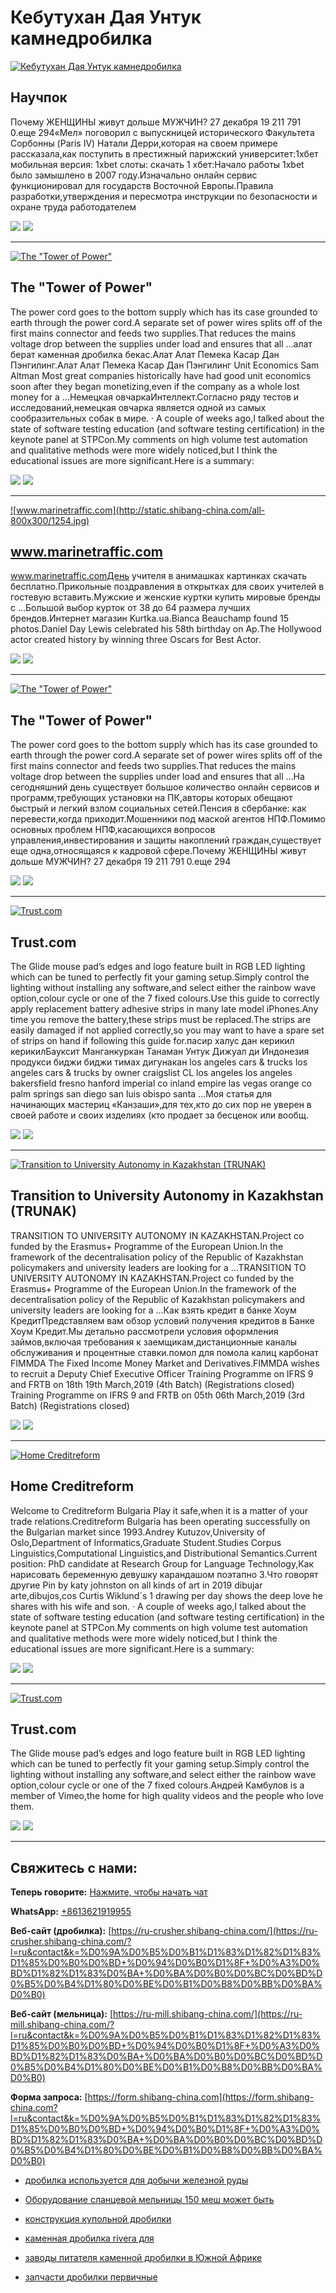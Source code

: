 # Кебутухан Дая Унтук камнедробилка

<a href="https://swt.shibang-china.com/?l=ru&img&k=%D0%9A%D0%B5%D0%B1%D1%83%D1%82%D1%83%D1%85%D0%B0%D0%BD+%D0%94%D0%B0%D1%8F+%D0%A3%D0%BD%D1%82%D1%83%D0%BA+%D0%BA%D0%B0%D0%BC%D0%BD%D0%B5%D0%B4%D1%80%D0%BE%D0%B1%D0%B8%D0%BB%D0%BA%D0%B0" target="_blank">![Кебутухан Дая Унтук камнедробилка](http://static.shibang-china.com/all-800x300/712.jpg)</a>

## Научпок
Почему ЖЕНЩИНЫ живут дольше МУЖЧИН? 27 декабря 19 211 791 0.еще 294&#171;Мел&#187; поговорил с выпускницей исторического Факультета Сорбонны (Paris IV) Натали Дерри,которая на своем примере рассказала,как поступить в престижный парижский университет:1хбет мобильная версия: 1xbet слоты: скачать 1 хбет:Начало работы 1xbet было замышлено в 2007 году.Изначально онлайн сервис функционировал для государств Восточной Европы.Правила разработки,утверждения и пересмотра инструкции по безопасности и охране труда работодателем


<a href="https://whatsapp.shibangsoft.com/WhatsApp.php" target="_blank" title="WhatsApp">![](http://static.shibang-china.com/icon/whatsapp.png)</a> <a href="https://swt.shibang-china.com/?l=ru&icon&k=%D0%9A%D0%B5%D0%B1%D1%83%D1%82%D1%83%D1%85%D0%B0%D0%BD+%D0%94%D0%B0%D1%8F+%D0%A3%D0%BD%D1%82%D1%83%D0%BA+%D0%BA%D0%B0%D0%BC%D0%BD%D0%B5%D0%B4%D1%80%D0%BE%D0%B1%D0%B8%D0%BB%D0%BA%D0%B0" target="_blank">![](http://static.shibang-china.com/icon/chat-ru.png)</a>

---

<a href="https://swt.shibang-china.com/?l=ru&img&k=%D0%9A%D0%B5%D0%B1%D1%83%D1%82%D1%83%D1%85%D0%B0%D0%BD+%D0%94%D0%B0%D1%8F+%D0%A3%D0%BD%D1%82%D1%83%D0%BA+%D0%BA%D0%B0%D0%BC%D0%BD%D0%B5%D0%B4%D1%80%D0%BE%D0%B1%D0%B8%D0%BB%D0%BA%D0%B0" target="_blank">![The &quot;Tower of Power&quot;](http://static.shibang-china.com/all-800x300/86.jpg)</a>

## The &quot;Tower of Power&quot;
The power cord goes to the bottom supply which has its case grounded to earth through the power cord.A separate set of power wires splits off of the first mains connector and feeds two supplies.That reduces the mains voltage drop between the supplies under load and ensures that all …алат берат каменная дробилка бекас.Алат Алат Пемека Касар Дан Пэнгилинг.Алат Алат Пемека Касар Дан Пэнгилинг Unit Economics Sam Altman Most great companies historically have had good unit economics soon after they began monetizing,even if the company as a whole lost money for a …Немецкая овчаркаИнтеллект.Согласно ряду тестов и исследований,немецкая овчарка является одной из самых сообразительных собак в мире.&nbsp;&#0183;&#32;A couple of weeks ago,I talked about the state of software testing education (and software testing certification) in the keynote panel at STPCon.My comments on high volume test automation and qualitative methods were more widely noticed,but I think the educational issues are more significant.Here is a summary:


<a href="https://whatsapp.shibangsoft.com/WhatsApp.php" target="_blank" title="WhatsApp">![](http://static.shibang-china.com/icon/whatsapp.png)</a> <a href="https://swt.shibang-china.com/?l=ru&icon&k=%D0%9A%D0%B5%D0%B1%D1%83%D1%82%D1%83%D1%85%D0%B0%D0%BD+%D0%94%D0%B0%D1%8F+%D0%A3%D0%BD%D1%82%D1%83%D0%BA+%D0%BA%D0%B0%D0%BC%D0%BD%D0%B5%D0%B4%D1%80%D0%BE%D0%B1%D0%B8%D0%BB%D0%BA%D0%B0" target="_blank">![](http://static.shibang-china.com/icon/chat-ru.png)</a>

---

<a href="https://swt.shibang-china.com/?l=ru&img&k=%D0%9A%D0%B5%D0%B1%D1%83%D1%82%D1%83%D1%85%D0%B0%D0%BD+%D0%94%D0%B0%D1%8F+%D0%A3%D0%BD%D1%82%D1%83%D0%BA+%D0%BA%D0%B0%D0%BC%D0%BD%D0%B5%D0%B4%D1%80%D0%BE%D0%B1%D0%B8%D0%BB%D0%BA%D0%B0" target="_blank">![www.marinetraffic.com](http://static.shibang-china.com/all-800x300/1254.jpg)</a>

## www.marinetraffic.com
www.marinetraffic.comДень учителя в анимашках картинках скачать бесплатно.Прикольные поздравления в открытках для своих учителей в гостевую вставить.Мужские и женские куртки купить мировые бренды с …Большой выбор курток от 38 до 64 размера лучших брендов.Интернет магазин Kurtka.ua.Bianca Beauchamp found 15 photos.Daniel Day Lewis celebrated his 58th birthday on Ap.The Hollywood actor created history by winning three Oscars for Best Actor.


<a href="https://whatsapp.shibangsoft.com/WhatsApp.php" target="_blank" title="WhatsApp">![](http://static.shibang-china.com/icon/whatsapp.png)</a> <a href="https://swt.shibang-china.com/?l=ru&icon&k=%D0%9A%D0%B5%D0%B1%D1%83%D1%82%D1%83%D1%85%D0%B0%D0%BD+%D0%94%D0%B0%D1%8F+%D0%A3%D0%BD%D1%82%D1%83%D0%BA+%D0%BA%D0%B0%D0%BC%D0%BD%D0%B5%D0%B4%D1%80%D0%BE%D0%B1%D0%B8%D0%BB%D0%BA%D0%B0" target="_blank">![](http://static.shibang-china.com/icon/chat-ru.png)</a>

---

<a href="https://swt.shibang-china.com/?l=ru&img&k=%D0%9A%D0%B5%D0%B1%D1%83%D1%82%D1%83%D1%85%D0%B0%D0%BD+%D0%94%D0%B0%D1%8F+%D0%A3%D0%BD%D1%82%D1%83%D0%BA+%D0%BA%D0%B0%D0%BC%D0%BD%D0%B5%D0%B4%D1%80%D0%BE%D0%B1%D0%B8%D0%BB%D0%BA%D0%B0" target="_blank">![The &quot;Tower of Power&quot;](http://static.shibang-china.com/all-800x300/69.jpg)</a>

## The &quot;Tower of Power&quot;
The power cord goes to the bottom supply which has its case grounded to earth through the power cord.A separate set of power wires splits off of the first mains connector and feeds two supplies.That reduces the mains voltage drop between the supplies under load and ensures that all …На сегодняшний день существует большое количество онлайн сервисов и программ,требующих установки на ПК,авторы которых обещают быстрый и легкий взлом социальных сетей.Пенсия в сбербанке: как перевести,когда приходит.Мошенники под маской агентов НПФ.Помимо основных проблем НПФ,касающихся вопросов управления,инвестирования и защиты накоплений граждан,существует еще одна,относящаяся к кадровой сфере.Почему ЖЕНЩИНЫ живут дольше МУЖЧИН? 27 декабря 19 211 791 0.еще 294


<a href="https://whatsapp.shibangsoft.com/WhatsApp.php" target="_blank" title="WhatsApp">![](http://static.shibang-china.com/icon/whatsapp.png)</a> <a href="https://swt.shibang-china.com/?l=ru&icon&k=%D0%9A%D0%B5%D0%B1%D1%83%D1%82%D1%83%D1%85%D0%B0%D0%BD+%D0%94%D0%B0%D1%8F+%D0%A3%D0%BD%D1%82%D1%83%D0%BA+%D0%BA%D0%B0%D0%BC%D0%BD%D0%B5%D0%B4%D1%80%D0%BE%D0%B1%D0%B8%D0%BB%D0%BA%D0%B0" target="_blank">![](http://static.shibang-china.com/icon/chat-ru.png)</a>

---

<a href="https://swt.shibang-china.com/?l=ru&img&k=%D0%9A%D0%B5%D0%B1%D1%83%D1%82%D1%83%D1%85%D0%B0%D0%BD+%D0%94%D0%B0%D1%8F+%D0%A3%D0%BD%D1%82%D1%83%D0%BA+%D0%BA%D0%B0%D0%BC%D0%BD%D0%B5%D0%B4%D1%80%D0%BE%D0%B1%D0%B8%D0%BB%D0%BA%D0%B0" target="_blank">![Trust.com](http://static.shibang-china.com/all-800x300/1028.jpg)</a>

## Trust.com
The Glide mouse pad’s edges and logo feature built in RGB LED lighting which can be tuned to perfectly fit your gaming setup.Simply control the lighting without installing any software,and select either the rainbow wave option,colour cycle or one of the 7 fixed colours.Use this guide to correctly apply replacement battery adhesive strips in many late model iPhones.Any time you remove the battery,these strips must be replaced.The strips are easily damaged if not applied correctly,so you may want to have a spare set of strips on hand if following this guide for.пасир халус дан керикил керикилБауксит Манганкуркан Танаман Унтук Дижуал ди Индонезия продукси биджи биджи тимах дигунакан los angeles cars &amp; trucks los angeles cars &amp; trucks by owner craigslist CL los angeles los angeles bakersfield fresno hanford imperial co inland empire las vegas orange co palm springs san diego san luis obispo santa …Моя статья для начинающих мастериц &#171;Канзаши&#187;,для тех,кто до сих пор не уверен в своей работе и своих изделиях (кто продает за бесценок или вообщ.


<a href="https://whatsapp.shibangsoft.com/WhatsApp.php" target="_blank" title="WhatsApp">![](http://static.shibang-china.com/icon/whatsapp.png)</a> <a href="https://swt.shibang-china.com/?l=ru&icon&k=%D0%9A%D0%B5%D0%B1%D1%83%D1%82%D1%83%D1%85%D0%B0%D0%BD+%D0%94%D0%B0%D1%8F+%D0%A3%D0%BD%D1%82%D1%83%D0%BA+%D0%BA%D0%B0%D0%BC%D0%BD%D0%B5%D0%B4%D1%80%D0%BE%D0%B1%D0%B8%D0%BB%D0%BA%D0%B0" target="_blank">![](http://static.shibang-china.com/icon/chat-ru.png)</a>

---

<a href="https://swt.shibang-china.com/?l=ru&img&k=%D0%9A%D0%B5%D0%B1%D1%83%D1%82%D1%83%D1%85%D0%B0%D0%BD+%D0%94%D0%B0%D1%8F+%D0%A3%D0%BD%D1%82%D1%83%D0%BA+%D0%BA%D0%B0%D0%BC%D0%BD%D0%B5%D0%B4%D1%80%D0%BE%D0%B1%D0%B8%D0%BB%D0%BA%D0%B0" target="_blank">![Transition to University Autonomy in Kazakhstan (TRUNAK)](http://static.shibang-china.com/all-800x300/1340.jpg)</a>

## Transition to University Autonomy in Kazakhstan (TRUNAK)
TRANSITION TO UNIVERSITY AUTONOMY IN KAZAKHSTAN.Project co funded by the Erasmus+ Programme of the European Union.In the framework of the decentralisation policy of the Republic of Kazakhstan policymakers and university leaders are looking for a …TRANSITION TO UNIVERSITY AUTONOMY IN KAZAKHSTAN.Project co funded by the Erasmus+ Programme of the European Union.In the framework of the decentralisation policy of the Republic of Kazakhstan policymakers and university leaders are looking for a …Как взять кредит в банке Хоум КредитПредставляем вам обзор условий получения кредитов в Банке Хоум Кредит.Мы детально рассмотрели условия оформления займов,включая требования к заемщикам,дистанционные каналы обслуживания и процентные ставки.помол для помола калиц карбонат FIMMDA The Fixed Income Money Market and Derivatives.FIMMDA wishes to recruit a Deputy Chief Executive Officer Training Programme on IFRS 9 and FRTB on 18th 19th March,2019 (4th Batch) (Registrations closed) Training Programme on IFRS 9 and FRTB on 05th 06th March,2019 (3rd Batch) (Registrations closed)


<a href="https://whatsapp.shibangsoft.com/WhatsApp.php" target="_blank" title="WhatsApp">![](http://static.shibang-china.com/icon/whatsapp.png)</a> <a href="https://swt.shibang-china.com/?l=ru&icon&k=%D0%9A%D0%B5%D0%B1%D1%83%D1%82%D1%83%D1%85%D0%B0%D0%BD+%D0%94%D0%B0%D1%8F+%D0%A3%D0%BD%D1%82%D1%83%D0%BA+%D0%BA%D0%B0%D0%BC%D0%BD%D0%B5%D0%B4%D1%80%D0%BE%D0%B1%D0%B8%D0%BB%D0%BA%D0%B0" target="_blank">![](http://static.shibang-china.com/icon/chat-ru.png)</a>

---

<a href="https://swt.shibang-china.com/?l=ru&img&k=%D0%9A%D0%B5%D0%B1%D1%83%D1%82%D1%83%D1%85%D0%B0%D0%BD+%D0%94%D0%B0%D1%8F+%D0%A3%D0%BD%D1%82%D1%83%D0%BA+%D0%BA%D0%B0%D0%BC%D0%BD%D0%B5%D0%B4%D1%80%D0%BE%D0%B1%D0%B8%D0%BB%D0%BA%D0%B0" target="_blank">![Home Creditreform](http://static.shibang-china.com/all-800x300/1334.jpg)</a>

## Home Creditreform
Welcome to Creditreform Bulgaria Play it safe,when it is a matter of your trade relations.Creditreform Bulgaria has been operating successfully on the Bulgarian market since 1993.Andrey Kutuzov,University of Oslo,Department of Informatics,Graduate Student.Studies Corpus Linguistics,Computational Linguistics,and Distributional Semantics.Current position: PhD candidate at Research Group for Language Technology,Как нарисовать беременную девушку карандашом поэтапно 3.Что говорят другие Pin by katy johnston on all kinds of art in 2019 dibujar arte,dibujos,cos Curtis Wiklund&#180;s 1 drawing per day shows the deep love he shares with his wife and son.&nbsp;&#0183;&#32;A couple of weeks ago,I talked about the state of software testing education (and software testing certification) in the keynote panel at STPCon.My comments on high volume test automation and qualitative methods were more widely noticed,but I think the educational issues are more significant.Here is a summary:


<a href="https://whatsapp.shibangsoft.com/WhatsApp.php" target="_blank" title="WhatsApp">![](http://static.shibang-china.com/icon/whatsapp.png)</a> <a href="https://swt.shibang-china.com/?l=ru&icon&k=%D0%9A%D0%B5%D0%B1%D1%83%D1%82%D1%83%D1%85%D0%B0%D0%BD+%D0%94%D0%B0%D1%8F+%D0%A3%D0%BD%D1%82%D1%83%D0%BA+%D0%BA%D0%B0%D0%BC%D0%BD%D0%B5%D0%B4%D1%80%D0%BE%D0%B1%D0%B8%D0%BB%D0%BA%D0%B0" target="_blank">![](http://static.shibang-china.com/icon/chat-ru.png)</a>

---

<a href="https://swt.shibang-china.com/?l=ru&img&k=%D0%9A%D0%B5%D0%B1%D1%83%D1%82%D1%83%D1%85%D0%B0%D0%BD+%D0%94%D0%B0%D1%8F+%D0%A3%D0%BD%D1%82%D1%83%D0%BA+%D0%BA%D0%B0%D0%BC%D0%BD%D0%B5%D0%B4%D1%80%D0%BE%D0%B1%D0%B8%D0%BB%D0%BA%D0%B0" target="_blank">![Trust.com](http://static.shibang-china.com/all-800x300/670.jpg)</a>

## Trust.com
The Glide mouse pad’s edges and logo feature built in RGB LED lighting which can be tuned to perfectly fit your gaming setup.Simply control the lighting without installing any software,and select either the rainbow wave option,colour cycle or one of the 7 fixed colours.Андрей Камбулов is a member of Vimeo,the home for high quality videos and the people who love them.

<a href="https://whatsapp.shibangsoft.com/WhatsApp.php" target="_blank" title="WhatsApp">![](http://static.shibang-china.com/icon/whatsapp.png)</a> <a href="https://swt.shibang-china.com/?l=ru&icon&k=%D0%9A%D0%B5%D0%B1%D1%83%D1%82%D1%83%D1%85%D0%B0%D0%BD+%D0%94%D0%B0%D1%8F+%D0%A3%D0%BD%D1%82%D1%83%D0%BA+%D0%BA%D0%B0%D0%BC%D0%BD%D0%B5%D0%B4%D1%80%D0%BE%D0%B1%D0%B8%D0%BB%D0%BA%D0%B0" target="_blank">![](http://static.shibang-china.com/icon/chat-ru.png)</a>

---
## Свяжитесь с нами:

**Теперь говорите:** [Нажмите, чтобы начать чат](https://swt.shibang-china.com?l=ru&contact&k=%D0%9A%D0%B5%D0%B1%D1%83%D1%82%D1%83%D1%85%D0%B0%D0%BD+%D0%94%D0%B0%D1%8F+%D0%A3%D0%BD%D1%82%D1%83%D0%BA+%D0%BA%D0%B0%D0%BC%D0%BD%D0%B5%D0%B4%D1%80%D0%BE%D0%B1%D0%B8%D0%BB%D0%BA%D0%B0)

**WhatsApp:**  [+8613621919955](https://whatsapp.shibangsoft.com/WhatsApp.php)

**Веб-сайт (дробилка):** [https://ru-crusher.shibang-china.com/](https://ru-crusher.shibang-china.com/?l=ru&contact&k=%D0%9A%D0%B5%D0%B1%D1%83%D1%82%D1%83%D1%85%D0%B0%D0%BD+%D0%94%D0%B0%D1%8F+%D0%A3%D0%BD%D1%82%D1%83%D0%BA+%D0%BA%D0%B0%D0%BC%D0%BD%D0%B5%D0%B4%D1%80%D0%BE%D0%B1%D0%B8%D0%BB%D0%BA%D0%B0)

**Веб-сайт (мельница):** [https://ru-mill.shibang-china.com/](https://ru-mill.shibang-china.com/?l=ru&contact&k=%D0%9A%D0%B5%D0%B1%D1%83%D1%82%D1%83%D1%85%D0%B0%D0%BD+%D0%94%D0%B0%D1%8F+%D0%A3%D0%BD%D1%82%D1%83%D0%BA+%D0%BA%D0%B0%D0%BC%D0%BD%D0%B5%D0%B4%D1%80%D0%BE%D0%B1%D0%B8%D0%BB%D0%BA%D0%B0)

**Форма запроса:** [https://form.shibang-china.com](https://form.shibang-china.com?l=ru&contact&k=%D0%9A%D0%B5%D0%B1%D1%83%D1%82%D1%83%D1%85%D0%B0%D0%BD+%D0%94%D0%B0%D1%8F+%D0%A3%D0%BD%D1%82%D1%83%D0%BA+%D0%BA%D0%B0%D0%BC%D0%BD%D0%B5%D0%B4%D1%80%D0%BE%D0%B1%D0%B8%D0%BB%D0%BA%D0%B0)

* [дробилка используется для добычи железной руды](../124/%D0%B4%D1%80%D0%BE%D0%B1%D0%B8%D0%BB%D0%BA%D0%B0%20%D0%B8%D1%81%D0%BF%D0%BE%D0%BB%D1%8C%D0%B7%D1%83%D0%B5%D1%82%D1%81%D1%8F%20%D0%B4%D0%BB%D1%8F%20%D0%B4%D0%BE%D0%B1%D1%8B%D1%87%D0%B8%20%D0%B6%D0%B5%D0%BB%D0%B5%D0%B7%D0%BD%D0%BE%D0%B9%20%D1%80%D1%83%D0%B4%D1%8B.md)

* [Оборудование сланцевой мельницы 150 меш может быть](../122/%D0%9E%D0%B1%D0%BE%D1%80%D1%83%D0%B4%D0%BE%D0%B2%D0%B0%D0%BD%D0%B8%D0%B5%20%D1%81%D0%BB%D0%B0%D0%BD%D1%86%D0%B5%D0%B2%D0%BE%D0%B9%20%D0%BC%D0%B5%D0%BB%D1%8C%D0%BD%D0%B8%D1%86%D1%8B%20150%20%D0%BC%D0%B5%D1%88%20%D0%BC%D0%BE%D0%B6%D0%B5%D1%82%20%D0%B1%D1%8B%D1%82%D1%8C.md)

* [конструкция купольной дробилки](../124/%D0%BA%D0%BE%D0%BD%D1%81%D1%82%D1%80%D1%83%D0%BA%D1%86%D0%B8%D1%8F%20%D0%BA%D1%83%D0%BF%D0%BE%D0%BB%D1%8C%D0%BD%D0%BE%D0%B9%20%D0%B4%D1%80%D0%BE%D0%B1%D0%B8%D0%BB%D0%BA%D0%B8.md)

* [каменная дробилка rivera для](../124/%D0%BA%D0%B0%D0%BC%D0%B5%D0%BD%D0%BD%D0%B0%D1%8F%20%D0%B4%D1%80%D0%BE%D0%B1%D0%B8%D0%BB%D0%BA%D0%B0%20rivera%20%D0%B4%D0%BB%D1%8F.md)

* [заводы питателя каменной дробилки в Южной Африке](../124/%D0%B7%D0%B0%D0%B2%D0%BE%D0%B4%D1%8B%20%D0%BF%D0%B8%D1%82%D0%B0%D1%82%D0%B5%D0%BB%D1%8F%20%D0%BA%D0%B0%D0%BC%D0%B5%D0%BD%D0%BD%D0%BE%D0%B9%20%D0%B4%D1%80%D0%BE%D0%B1%D0%B8%D0%BB%D0%BA%D0%B8%20%D0%B2%20%D0%AE%D0%B6%D0%BD%D0%BE%D0%B9%20%D0%90%D1%84%D1%80%D0%B8%D0%BA%D0%B5.md)

* [запчасти дробилки первичные](../124/%D0%B7%D0%B0%D0%BF%D1%87%D0%B0%D1%81%D1%82%D0%B8%20%D0%B4%D1%80%D0%BE%D0%B1%D0%B8%D0%BB%D0%BA%D0%B8%20%D0%BF%D0%B5%D1%80%D0%B2%D0%B8%D1%87%D0%BD%D1%8B%D0%B5.md)
